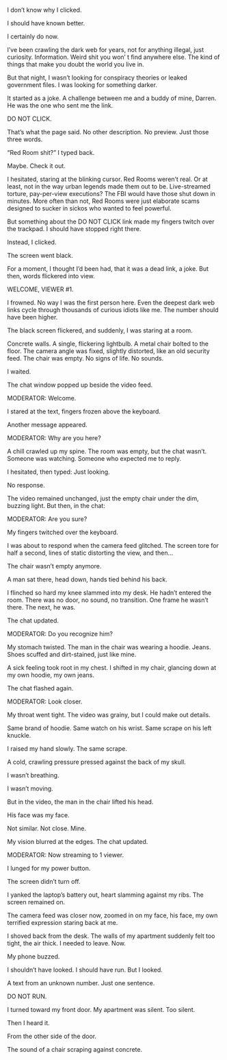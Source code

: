 I don’t know why I clicked.

I should have known better. 

I certainly do now.

I’ve been crawling the dark web for years, not for anything illegal, just curiosity. Information. Weird shit you won’ t find anywhere else. The kind of things that make you doubt the world you live in.

But that night, I wasn’t looking for conspiracy theories or leaked government files. I was looking for something darker.

It started as a joke. A challenge between me and a buddy of mine, Darren. He was the one who sent me the link.

DO NOT CLICK.

That’s what the page said. No other description. No preview. Just those three words.

“Red Room shit?” I typed back.

Maybe. Check it out.

I hesitated, staring at the blinking cursor. Red Rooms weren’t real. Or at least, not in the way urban legends made them out to be. Live-streamed torture, pay-per-view executions? The FBI would have those shut down in minutes. More often than not, Red Rooms were just elaborate scams designed to sucker in sickos who wanted to feel powerful.

But something about the DO NOT CLICK link made my fingers twitch over the trackpad. I should have stopped right there.

Instead, I clicked.

The screen went black.

For a moment, I thought I’d been had, that it was a dead link, a joke. But then, words flickered into view.

WELCOME, VIEWER #1.

I frowned. No way I was the first person here. Even the deepest dark web links cycle through thousands of curious idiots like me. The number should have been higher.

The black screen flickered, and suddenly, I was staring at a room.

Concrete walls. A single, flickering lightbulb. A metal chair bolted to the floor. The camera angle was fixed, slightly distorted, like an old security feed. The chair was empty. No signs of life. No sounds.

I waited.

The chat window popped up beside the video feed.

MODERATOR: Welcome.

I stared at the text, fingers frozen above the keyboard.

Another message appeared.

MODERATOR: Why are you here?

A chill crawled up my spine. The room was empty, but the chat wasn’t. Someone was watching. Someone who expected me to reply.

I hesitated, then typed: Just looking.

No response.

The video remained unchanged, just the empty chair under the dim, buzzing light. But then, in the chat:

MODERATOR: Are you sure?

My fingers twitched over the keyboard.

I was about to respond when the camera feed glitched. The screen tore for half a second, lines of static distorting the view, and then…

The chair wasn’t empty anymore.

A man sat there, head down, hands tied behind his back.

I flinched so hard my knee slammed into my desk. He hadn’t entered the room. There was no door, no sound, no transition. One frame he wasn’t there. The next, he was.

The chat updated.

MODERATOR: Do you recognize him?

My stomach twisted. The man in the chair was wearing a hoodie. Jeans. Shoes scuffed and dirt-stained, just like mine.

A sick feeling took root in my chest. I shifted in my chair, glancing down at my own hoodie, my own jeans.

The chat flashed again.

MODERATOR: Look closer.

My throat went tight. The video was grainy, but I could make out details.

Same brand of hoodie. Same watch on his wrist. Same scrape on his left knuckle.

I raised my hand slowly. The same scrape.

A cold, crawling pressure pressed against the back of my skull.

I wasn’t breathing.

I wasn’t moving.

But in the video, the man in the chair lifted his head.

His face was my face.

Not similar. Not close. Mine.

My vision blurred at the edges. The chat updated.

MODERATOR: Now streaming to 1 viewer.

I lunged for my power button.

The screen didn’t turn off.

I yanked the laptop’s battery out, heart slamming against my ribs. The screen remained on.

The camera feed was closer now, zoomed in on my face, his face, my own terrified expression staring back at me.

I shoved back from the desk. The walls of my apartment suddenly felt too tight, the air thick. I needed to leave. Now.

My phone buzzed.

I shouldn’t have looked. I should have run. But I looked.

A text from an unknown number. Just one sentence.

DO NOT RUN.

I turned toward my front door. My apartment was silent. Too silent.

Then I heard it.

From the other side of the door.

The sound of a chair scraping against concrete.